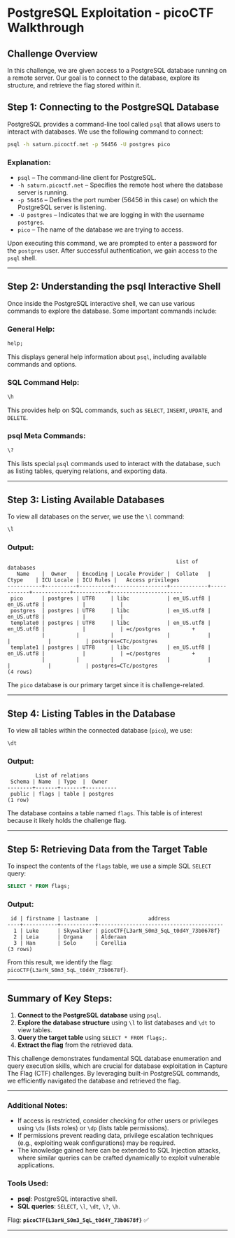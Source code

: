 # PostgreSQL Exploitation - picoCTF Walkthrough

## Challenge Overview
In this challenge, we are given access to a PostgreSQL database running on a remote server. Our goal is to connect to the database, explore its structure, and retrieve the flag stored within it.

## Step 1: Connecting to the PostgreSQL Database
PostgreSQL provides a command-line tool called `psql` that allows users to interact with databases. We use the following command to connect:

```bash
psql -h saturn.picoctf.net -p 56456 -U postgres pico
```

### Explanation:
- `psql` – The command-line client for PostgreSQL.
- `-h saturn.picoctf.net` – Specifies the remote host where the database server is running.
- `-p 56456` – Defines the port number (56456 in this case) on which the PostgreSQL server is listening.
- `-U postgres` – Indicates that we are logging in with the username `postgres`.
- `pico` – The name of the database we are trying to access.

Upon executing this command, we are prompted to enter a password for the `postgres` user. After successful authentication, we gain access to the `psql` shell.

---

## Step 2: Understanding the psql Interactive Shell
Once inside the PostgreSQL interactive shell, we can use various commands to explore the database. Some important commands include:

### General Help:
```sql
help;
```
This displays general help information about `psql`, including available commands and options.

### SQL Command Help:
```sql
\h
```
This provides help on SQL commands, such as `SELECT`, `INSERT`, `UPDATE`, and `DELETE`.

### psql Meta Commands:
```sql
\?
```
This lists special `psql` commands used to interact with the database, such as listing tables, querying relations, and exporting data.

---

## Step 3: Listing Available Databases
To view all databases on the server, we use the `\l` command:

```sql
\l
```

### Output:
```
                                                      List of databases
   Name    |  Owner   | Encoding | Locale Provider |  Collate   |   Ctype    | ICU Locale | ICU Rules |   Access privileges   
-----------+----------+----------+-----------------+------------+------------+------------+-----------+-----------------------
 pico      | postgres | UTF8     | libc            | en_US.utf8 | en_US.utf8 |            |           |
 postgres  | postgres | UTF8     | libc            | en_US.utf8 | en_US.utf8 |            |           |
 template0 | postgres | UTF8     | libc            | en_US.utf8 | en_US.utf8 |            |           | =c/postgres          +
           |          |          |                 |            |            |            |           | postgres=CTc/postgres
 template1 | postgres | UTF8     | libc            | en_US.utf8 | en_US.utf8 |            |           | =c/postgres          +
           |          |          |                 |            |            |            |           | postgres=CTc/postgres
(4 rows)
```

The `pico` database is our primary target since it is challenge-related.

---

## Step 4: Listing Tables in the Database
To view all tables within the connected database (`pico`), we use:

```sql
\dt
```

### Output:
```
         List of relations
 Schema | Name  | Type  |  Owner   
--------+-------+-------+----------
 public | flags | table | postgres
(1 row)
```

The database contains a table named `flags`. This table is of interest because it likely holds the challenge flag.

---

## Step 5: Retrieving Data from the Target Table
To inspect the contents of the `flags` table, we use a simple SQL `SELECT` query:

```sql
SELECT * FROM flags;
```

### Output:
```
 id | firstname | lastname  |                address                 
----+-----------+-----------+----------------------------------------
  1 | Luke      | Skywalker | picoCTF{L3arN_S0m3_5qL_t0d4Y_73b0678f}
  2 | Leia      | Organa    | Alderaan
  3 | Han       | Solo      | Corellia
(3 rows)
```

From this result, we identify the flag: `picoCTF{L3arN_S0m3_5qL_t0d4Y_73b0678f}`.

---

## Summary of Key Steps:
1. **Connect to the PostgreSQL database** using `psql`.
2. **Explore the database structure** using `\l` to list databases and `\dt` to view tables.
3. **Query the target table** using `SELECT * FROM flags;`.
4. **Extract the flag** from the retrieved data.

This challenge demonstrates fundamental SQL database enumeration and query execution skills, which are crucial for database exploitation in Capture The Flag (CTF) challenges. By leveraging built-in PostgreSQL commands, we efficiently navigated the database and retrieved the flag.

---

### Additional Notes:
- If access is restricted, consider checking for other users or privileges using `\du` (lists roles) or `\dp` (lists table permissions).
- If permissions prevent reading data, privilege escalation techniques (e.g., exploiting weak configurations) may be required.
- The knowledge gained here can be extended to SQL Injection attacks, where similar queries can be crafted dynamically to exploit vulnerable applications.

### Tools Used:
- **psql**: PostgreSQL interactive shell.
- **SQL queries**: `SELECT`, `\l`, `\dt`, `\?`, `\h`.

Flag: **`picoCTF{L3arN_S0m3_5qL_t0d4Y_73b0678f}`** ✅

---

